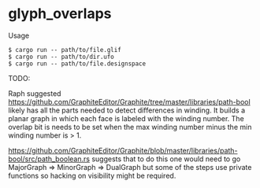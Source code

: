 # glyph_overlaps

Usage

```shell
$ cargo run -- path/to/file.glif
$ cargo run -- path/to/dir.ufo
$ cargo run -- path/to/file.designspace
```

TODO:

Raph suggested https://github.com/GraphiteEditor/Graphite/tree/master/libraries/path-bool
likely has all the parts needed to detect differences in winding. It builds a planar graph 
in which each face is labeled with the winding number. The overlap bit is needs to be set 
when the max winding number minus the min winding number is > 1.

https://github.com/GraphiteEditor/Graphite/blob/master/libraries/path-bool/src/path_boolean.rs
suggests that to do this one would need to go MajorGraph => MinorGraph => DualGraph but some of
the steps use private functions so hacking on visibility might be required.
